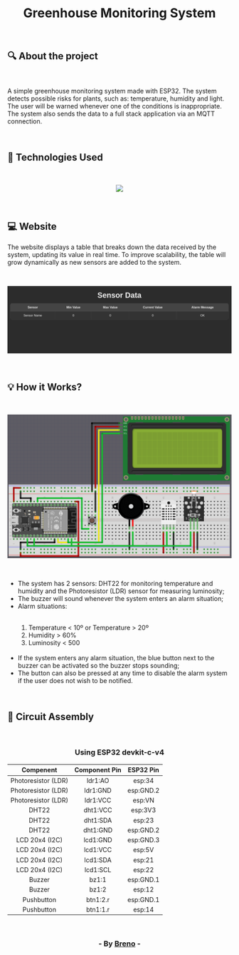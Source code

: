 <h1 align = "center"> Greenhouse Monitoring System</h1><br>

<h2> &#128269; About the project </h2><br>

<p>A simple greenhouse monitoring system made with ESP32. The system detects possible risks for plants, such as: temperature, humidity and light. The 
user will be warned whenever one of the conditions is inappropriate. The system also sends the data to a full stack application via an MQTT connection.</p><br>

<h2> &#128302; Technologies Used </h2><br>

<p align="center">
  <a href="https://skillicons.dev">
    <img src="https://skillicons.dev/icons?i=java,spring,postgres,arduino" />
  </a>
</p>

<br><h2> &#128187; Website </h2>

<p>The website displays a table that breaks down the data received by the system, updating its value in real time. To improve scalability, the table will grow dynamically as new sensors are added to the system.</p><br>

<p align="center">
  <img src="https://github.com/Brevex/Greenhouse-Monitoring-System/blob/d989b371f4527a3b9bee1dc0102bf2eb5ee26174/Readme%20Images/site.png" alt="circuit">
</p>

<br><h2> &#128161; How it Works? </h2>

<br><p align="center">
  <img src="https://github.com/Brevex/Greenhouse-Monitoring-System/blob/521fa1abdf33985420350e1e8c14eb7994b2fd9c/Readme%20Images/circuit.png" alt="circuit">
</p><br>

<ul>
  <li>The system has 2 sensors: DHT22 for monitoring temperature and humidity and the Photoresistor (LDR) sensor for measuring luminosity;</li>
   <li>The buzzer will sound whenever the system enters an alarm situation;</li>
  <li>Alarm situations:</li><br>
  
  <ol>
    <li>Temperature < 10º or Temperature > 20º</li>
    <li>Humidity > 60%</li>
    <li>Luminosity < 500</li>
  </ol><br>
  
  <li>If the system enters any alarm situation, the blue button next to the buzzer can be activated so the buzzer stops sounding;</li>
  <li>The button can also be pressed at any time to disable the alarm system if the user does not wish to be notified.</li>
</ul>

<br><h2> &#128295; Circuit Assembly </h2>

<br><div align="center">

  <h3>Using ESP32 devkit-c-v4 </h3>   
  
  | Compenent           | Component Pin | ESP32 Pin |
  |:-------------------:|:-------------:|:---------:|
  | Photoresistor (LDR) | ldr1:AO       | esp:34    |
  | Photoresistor (LDR) | ldr1:GND      | esp:GND.2 |
  | Photoresistor (LDR) | ldr1:VCC      | esp:VN    |
  | DHT22               | dht1:VCC      | esp:3V3   |
  | DHT22               | dht1:SDA      | esp:23    |
  | DHT22               | dht1:GND      | esp:GND.2 |
  | LCD 20x4 (I2C)      | lcd1:GND      | esp:GND.3 |
  | LCD 20x4 (I2C)      | lcd1:VCC      | esp:5V    |
  | LCD 20x4 (I2C)      | lcd1:SDA      | esp:21    |
  | LCD 20x4 (I2C)      | lcd1:SCL      | esp:22    |
  | Buzzer              | bz1:1         | esp:GND.1 |
  | Buzzer              | bz1:2         | esp:12    |
  | Pushbutton          | btn1:2.r      | esp:GND.1 |
  | Pushbutton          | btn1:1.r      | esp:14    |
  
</div>

<br><h3 align = "center"> - By <a href = "https://www.linkedin.com/in/breno-barbosa-de-oliveira-810866275/" target = "_blank">Breno</a> - </h3>

